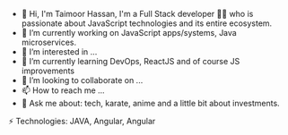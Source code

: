 - 👋 Hi, 
I'm Taimoor Hassan, I'm a Full Stack developer 👨‍💻 who is passionate about JavaScript technologies and its entire ecosystem.
- 🔭 I’m currently working on JavaScript apps/systems, Java microservices.
- 👀 I’m interested in ...
- 🌱 I’m currently learning DevOps, ReactJS and of course JS improvements
- 💞️ I’m looking to collaborate on ...
- 📫 How to reach me ...
- 💬 Ask me about: tech, karate, anime and a little bit about investments.

⚡ Technologies: JAVA, Angular, Angular


<!---
thassan66/thassan66 is a ✨ special ✨ repository because its `README.md` (this file) appears on your GitHub profile.
You can click the Preview link to take a look at your changes.
--->
